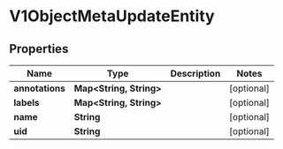 # V1ObjectMetaUpdateEntity

## Properties
Name | Type | Description | Notes
------------ | ------------- | ------------- | -------------
**annotations** | **Map&lt;String, String&gt;** |  |  [optional]
**labels** | **Map&lt;String, String&gt;** |  |  [optional]
**name** | **String** |  |  [optional]
**uid** | **String** |  |  [optional]
